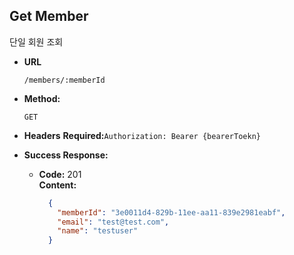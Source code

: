 **Get Member**
----
단일 회원 조회

* **URL**

  `/members/:memberId`

* **Method:**

  `GET`

* **Headers**
  **Required:**`Authorization: Bearer {bearerToekn}`

* **Success Response:**

    * **Code:** 201  <br />
      **Content:** <br/>
      ```json
        {            
          "memberId": "3e0011d4-829b-11ee-aa11-839e2981eabf",
          "email": "test@test.com",
          "name": "testuser"
        }
      ```